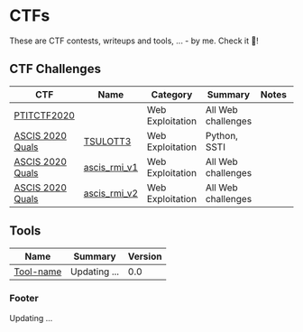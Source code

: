 # CTFs

These are CTF contests, writeups and tools, ... - by me. Check it :seedling:!

## CTF Challenges

CTF | Name | Category | Summary | Notes | Done?
--- | --- | --- | --- | --- | --- |
[PTITCTF2020](writeups/PTITCTF-2020) |  | Web Exploitation | All Web challenges |  | :heavy_check_mark:
[ASCIS 2020 Quals](writeups/ASCIS-2020-Quals) | [TSULOTT3](writeups/ASCIS-2020-Quals/TSULOTT3) | Web Exploitation | Python, SSTI |  | :heavy_check_mark:
[ASCIS 2020 Quals](writeups/ASCIS-2020-Quals) | [ascis_rmi_v1](writeups/ASCIS-2020-Quals/ascis_rmi_v1) | Web Exploitation | All Web challenges |  | :heavy_check_mark:
[ASCIS 2020 Quals](writeups/ASCIS-2020-Quals) | [ascis_rmi_v2](writeups/ASCIS-2020-Quals/ascis_rmi_v2) | Web Exploitation | All Web challenges |  | :heavy_check_mark:

## Tools

Name | Summary | Version
--- | --- | --- |
[Tool-name](tools/) | Updating ... | 0.0

### Footer

Updating ...
